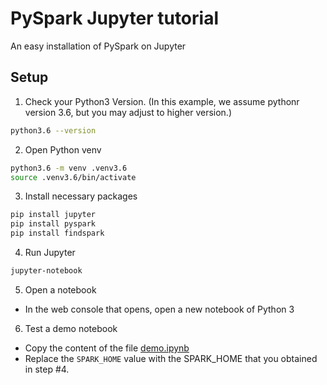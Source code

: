 # PySpark Jupyter tutorial
An easy installation of PySpark on Jupyter
## Setup
1. Check your Python3 Version. (In this example, we assume pythonr version 3.6, but you may adjust to higher version.)
```bash
python3.6 --version
```
2. Open Python venv
```bash
python3.6 -m venv .venv3.6
source .venv3.6/bin/activate
```
3. Install necessary packages
```bash
pip install jupyter
pip install pyspark
pip install findspark
```
4. Run Jupyter
```bash
jupyter-notebook
```
5. Open a notebook
- In the web console that opens, open a new notebook of Python 3
6. Test a demo notebook
- Copy the content of the file [demo.ipynb](https://github.com/ransilberman/pyspark-jupyter-tutorial/blob/main/demo.ipynb)
- Replace the `SPARK_HOME` value with the SPARK_HOME that you obtained in step #4.

